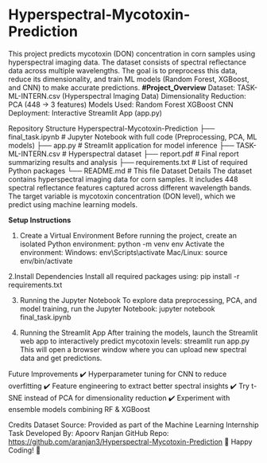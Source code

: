 # Hyperspectral-Mycotoxin-Prediction
This project predicts mycotoxin (DON) concentration in corn samples using hyperspectral imaging data. The dataset consists of spectral reflectance data across multiple wavelengths. The goal is to preprocess this data, reduce its dimensionality, and train ML models (Random Forest, XGBoost, and CNN) to make accurate predictions.
**#Project_Overview**
Dataset: TASK-ML-INTERN.csv (Hyperspectral Imaging Data)
Dimensionality Reduction: PCA (448 → 3 features)
Models Used:
Random Forest
XGBoost
CNN
Deployment: Interactive Streamlit App (app.py)

Repository Structure
Hyperspectral-Mycotoxin-Prediction
├── final_task.ipynb      # Jupyter Notebook with full code (Preprocessing, PCA, ML models)
├── app.py                # Streamlit application for model inference
├── TASK-ML-INTERN.csv    # Hyperspectral dataset
├── report.pdf            # Final report summarizing results and analysis
├── requirements.txt      # List of required Python packages
└── README.md             # This file
 Dataset Details
The dataset contains hyperspectral imaging data for corn samples. It includes 448 spectral reflectance features captured across different wavelength bands. The target variable is mycotoxin concentration (DON level), which we predict using machine learning models.

**Setup Instructions**
1. Create a Virtual Environment
Before running the project, create an isolated Python environment:
python -m venv env
Activate the environment:
Windows:
env\Scripts\activate
Mac/Linux:
source env/bin/activate

2.Install Dependencies
Install all required packages using:
  pip install -r requirements.txt
 
3. Running the Jupyter Notebook
To explore data preprocessing, PCA, and model training, run the Jupyter Notebook:
jupyter notebook final_task.ipynb

5. Running the Streamlit App
After training the models, launch the Streamlit web app to interactively predict mycotoxin levels:
streamlit run app.py
This will open a browser window where you can upload new spectral data and get predictions.


Future Improvements
✔️ Hyperparameter tuning for CNN to reduce overfitting
✔️ Feature engineering to extract better spectral insights
✔️ Try t-SNE instead of PCA for dimensionality reduction
✔️ Experiment with ensemble models combining RF & XGBoost

 Credits
Dataset Source: Provided as part of the Machine Learning Internship Task
Developed By: Apoorv Ranjan
GitHub Repo: https://github.com/aranjan3/Hyperspectral-Mycotoxin-Prediction
🚀 Happy Coding! 🎯




